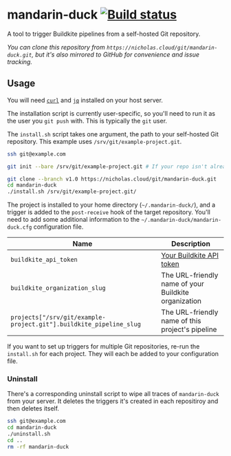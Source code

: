 # mandarin-duck [![Build status](https://badge.buildkite.com/e2e9dc24f63475920927734c9faab681d4606556fa25993eb4.svg)](https://buildkite.com/nchlswhttkr/mandarin-duck)

A tool to trigger Buildkite pipelines from a self-hosted Git repository.

_You can clone this repository from `https://nicholas.cloud/git/mandarin-duck.git`, but it's also mirrored to GitHub for convenience and issue tracking._

## Usage

You will need [`curl`](https://curl.se/) and [`jq`](https://stedolan.github.io/jq/) installed on your host server.

The installation script is currently user-specific, so you'll need to run it as the user you `git push` with. This is typically the `git` user.

The `install.sh` script takes one argument, the path to your self-hosted Git repository. This example uses `/srv/git/example-project.git`.

```sh
ssh git@example.com

git init --bare /srv/git/example-project.git # If your repo isn't already set up

git clone --branch v1.0 https://nicholas.cloud/git/mandarin-duck.git
cd mandarin-duck
./install.sh /srv/git/example-project.git/
```

The project is installed to your home directory (`~/.mandarin-duck/`), and a trigger is added to the `post-receive` hook of the target repository. You'll need to add some additional information to the `~/.mandarin-duck/mandarin-duck.cfg` configuration file.

| Name                                                               | Description                                                                     |
| ------------------------------------------------------------------ | ------------------------------------------------------------------------------- |
| `buildkite_api_token`                                              | [Your Buildkite API token](https://buildkite.com/docs/apis/managing-api-tokens) |
| `buildkite_organization_slug`                                      | The URL-friendly name of your Buildkite organization                            |
| `projects["/srv/git/example-project.git"].buildkite_pipeline_slug` | The URL-friendly name of this project's pipeline                                |

If you want to set up triggers for multiple Git repositories, re-run the `install.sh` for each project. They will each be added to your configuration file.

### Uninstall

There's a corresponding uninstall script to wipe all traces of `mandarin-duck` from your server. It deletes the triggers it's created in each repositiroy and then deletes itself.

```sh
ssh git@example.com
cd mandarin-duck
./uninstall.sh
cd ..
rm -rf mandarin-duck
```
